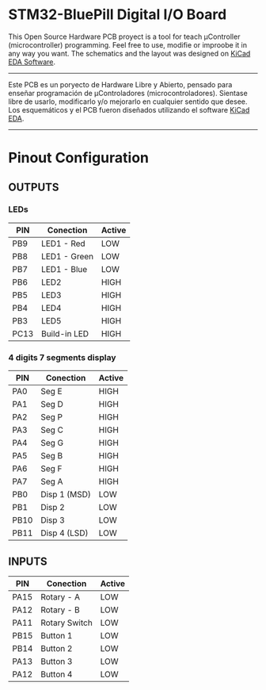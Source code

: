 # STM32-BluePill Digital I/O Board

This Open Source Hardware PCB proyect is a tool for teach µController (microcontroller) programming. Feel free to use, modifie or improobe it in any way you want. The schematics and the layout was designed on [KiCad EDA Software](https://kicad-pcb.org/).


- - -

Este PCB es un poryecto de Hardware Libre y Abierto, pensado para enseñar programación de µControladores (microcontroladores). Sientase libre de usarlo, modificarlo y/o mejorarlo en cualquier sentido que desee. Los esquemáticos y el PCB fueron diseñados utilizando el software [KiCad EDA](https://kicad-pcb.org/).

- - -

# Pinout Configuration

## OUTPUTS

### LEDs

| PIN  | Conection     | Active |
|------|---------------|--------|
| PB9  | LED1 - Red    | LOW    |
| PB8  | LED1 - Green  | LOW    |
| PB7  | LED1 - Blue   | LOW    |
| PB6  | LED2          | HIGH   |
| PB5  | LED3          | HIGH   |
| PB4  | LED4          | HIGH   |
| PB3  | LED5          | HIGH   |
| PC13 | Build-in LED  | HIGH		|

### 4 digits 7 segments display

| PIN  | Conection     | Active |
|------|---------------|--------|
| PA0  |  Seg E    		 |  HIGH  |
| PA1  |  Seg D    		 |  HIGH  |
| PA2  |  Seg P   		 |  HIGH  |
| PA3  |  Seg C 	 		 |  HIGH  |
| PA4  |  Seg G 	 		 |  HIGH  |
| PA5  |  Seg B 	 		 |  HIGH  |
| PA6  |  Seg F 	 		 |  HIGH  |
| PA7  |  Seg A 	 		 |  HIGH  |
| PB0  |  Disp 1 (MSD) |  LOW   |
| PB1  |  Disp 2 			 |  LOW   |
| PB10 |  Disp 3 			 |  LOW   |
| PB11 |  Disp 4 (LSD) |  LOW   |

## INPUTS

| PIN  | Conection     | Active |
|------|---------------|--------|
| PA15 | Rotary - A    | LOW	 	|
| PA12 | Rotary - B    | LOW		|
| PA11 | Rotary Switch | LOW		|
| PB15 | Button 1 		 | LOW 		|
| PB14 | Button 2 		 | LOW 		|
| PA13 | Button 3 		 | LOW 		|
| PA12 | Button 4 	   | LOW 		|
